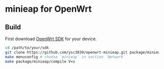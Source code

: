 # minieap for OpenWrt

## Build

First download [OpenWrt SDK](https://downloads.openwrt.org/) for your device.

```sh
cd /path/to/your/sdk
git clone https://github.com/ysc3839/openwrt-minieap.git package/minieap
make menuconfig # choose `minieap` in section `Network`
make package/minieap/compile V=s
```
